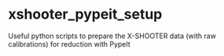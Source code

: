 # xshooter_pypeit_setup
Useful python scripts to prepare the X-SHOOTER data (with raw calibrations) for reduction with PypeIt
